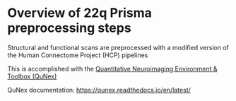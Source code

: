 # Overview of 22q Prisma preprocessing steps
Structural and functional scans are preprocessed with a modified version of the Human Connectome Project (HCP) pipelines 

This is accomplished with the [Quantitative Neuroimaging Environment & Toolbox (QuNex)](https://www.frontiersin.org/articles/10.3389/fninf.2023.1104508/full) 

QuNex documentation: https://qunex.readthedocs.io/en/latest/
